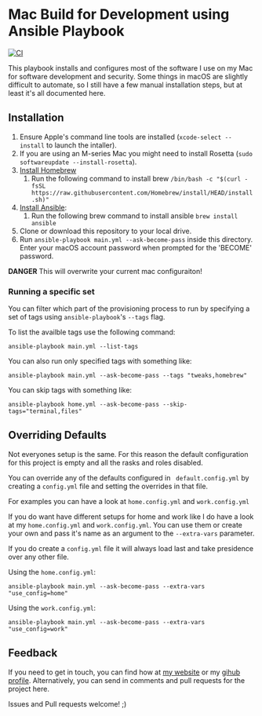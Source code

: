 # Mac Build for Development using Ansible Playbook

[![CI][badge-gh-actions]][link-gh-actions]

This playbook installs and configures most of the software I use on my Mac for software development and security. Some things in macOS are slightly difficult to automate, so I still have a few manual installation steps, but at least it's all documented here.

## Installation

  1. Ensure Apple's command line tools are installed (`xcode-select --install` to launch the intaller).
  2. If you are using an M-series Mac you might need to install Rosetta (`sudo softwareupdate --install-rosetta`).
  3. [Install Homebrew][link-brew]
      1. Run the following command to install brew `/bin/bash -c "$(curl -fsSL https://raw.githubusercontent.com/Homebrew/install/HEAD/install.sh)"`
  4. [Install Ansible][link-ansible]:
      1. Run the following brew command to install ansible `brew install ansible`
  5. Clone or download this repository to your local drive.
  6. Run `ansible-playbook main.yml --ask-become-pass` inside this directory. Enter your macOS account password when prompted for the 'BECOME' password.

**DANGER** This will overwrite your current mac configuraiton!

### Running a specific set

You can filter which part of the provisioning process to run by specifying a set of tags using `ansible-playbook`'s `--tags` flag.

To list the availble tags use the following command:
```
ansible-playbook main.yml --list-tags
```

You can also run only specified tags with something like:
```
ansible-playbook main.yml --ask-become-pass --tags "tweaks,homebrew"
```

You can skip tags with something like:

```
ansible-playbook home.yml --ask-become-pass --skip-tags="terminal,files"
```

## Overriding Defaults

Not everyones setup is the same. For this reason the default configuration for this project is empty and all the rasks and roles disabled.

You can override any of the defaults configured in ` default.config.yml` by creating a `config.yml` file and setting the overrides in that file.

For examples you can have a look at `home.config.yml` and `work.config.yml`

If you do want have different setups for home and work like I do have a look at my `home.config.yml` and `work.config.yml`. You can use them or create your own and pass it's name as an argument to the `--extra-vars` parameter.

If you do create a `config.yml` file it will always load last and take presidence over any other file.

Using the `home.config.yml`:
```
ansible-playbook main.yml --ask-become-pass --extra-vars "use_config=home"
```

Using the `work.config.yml`:
```
ansible-playbook main.yml --ask-become-pass --extra-vars "use_config=work"
```

## Feedback

If you need to get in touch, you can find how at [my website][link-author] or my [gihub profile][link-gh-home]. Alternatively, you can send in comments and pull requests for the project here.

Issues and Pull requests welcome! ;)

[link-brew]: https://brew.sh
[link-ansible]: https://www.ansible.com/
[link-gh-home]: https://github.com/ckr
[link-author]: https://kouloumbris.com
[badge-gh-actions]: https://github.com/ckr/dotfiles-playbook/workflows/CI/badge.svg?event=push
[link-gh-actions]: https://github.com/ckr/dotfiles-playbook/actions?query=workflow%3ACI